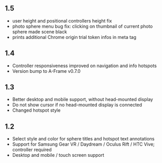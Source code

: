 ## 1.5

- user height and positional controllers height fix
- photo sphere menu bug fix: clicking on thumbnail of current photo sphere made scene black
- prints additional Chrome origin trial token infos in meta tag

## 1.4

- Controller responsiveness improved on navigation and info hotspots
- Version bump to A-Frame v0.7.0

## 1.3

- Better desktop and mobile support, without head-mounted display
- Do not show cursor if no head-mounted display is connected
- Changed hotspot style

## 1.2

- Select style and color for sphere titles and hotspot text annotations 
- Support for Samsung Gear VR / Daydream / Oculus Rift / HTC Vive; controller required
- Desktop and mobile / touch screen support
